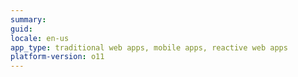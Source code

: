 ```yaml
---
summary: 
guid:
locale: en-us
app_type: traditional web apps, mobile apps, reactive web apps
platform-version: o11
---
```


# <title>

<!--
     
* The <title> should speak to the error message or symptom that the user sees. 
  
For example:
"ORA-01000: maximum open cursors exceeded" or "Application deployment takes too long after adding a new Entity Attribute".
     
-->
  
## Symptoms

<!--

* Describe the impact of the issue as it presents to the end-user or to the developer. Think of all the manifestations and symptoms as opposed to the root cause.
     
For example:
"When publishing you may encounter the following error: error-message. You may see it when publishing a module in Service Studio, when publishing a solution in Service Center, or when deploying an app in LifeTime."

-->

## Causes

<!--

* If there is more than one cause, order the causes from the easiest to confirm to the most complex to confirm.

-->

### <Cause 1>

<!--

* Replace <Cause n> with a short sentence that describes the cause
* Describe the root cause
* Explain how to confirm if this is the cause impacting the user

For example:
"### Database locks
It is also possible that locks in the tables prevent the foreign key from being created by simply causing a timeout as described above. In Oracle, you might even see the following error in the event of a lock:

ORA-00054: resource busy and acquire with NOWAIT specified or timeout expired

To check if this is the case, you should work with your Database Administrator to determine if there are locks that affect the publish operation and how to resolve them."

or
 
"### Circular dependencies 
A Delete Rule can loop back to the table being deleted, which would cause the database engine to follow the delete cascade path indefinitely.
You can create an entity diagram that includes both tables in the error, to confirm this hypotheses."
         
-->

#### Resolution

<!--

* Describe how to solve the issue so that the symptom disappears:
  * Describe the steps that the user needs to do to avoid or resolve the issue
  * Or link to existing documentation that already addresses the issue
  * As a last resort, recommend to open a support case

For example:
"Review the topology of the entity model such that either:

* one of the Foreign Key relationships doesn't exist
* one of the delete rules isn't “Delete”"

-->
  
### <Cause 2>

#### Resolution
